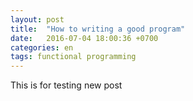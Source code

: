 ```yaml
---
layout: post
title:  "How to writing a good program"
date:   2016-07-04 18:00:36 +0700
categories: en
tags: functional programming
---
```


This is for testing new post
